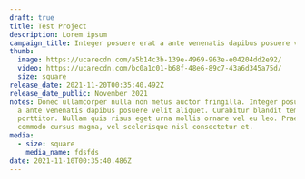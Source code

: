 ```yaml
---
draft: true
title: Test Project
description: Lorem ipsum
campaign_title: Integer posuere erat a ante venenatis dapibus posuere velit aliquet.
thumb:
  image: https://ucarecdn.com/a5b14c3b-139e-4969-963e-e04204dd2e92/
  video: https://ucarecdn.com/bc0a1c01-b68f-48e6-89c7-43a6d345a75d/
  size: square
release_date: 2021-11-20T00:35:40.492Z
release_date_public: November 2021
notes: Donec ullamcorper nulla non metus auctor fringilla. Integer posuere erat
  a ante venenatis dapibus posuere velit aliquet. Curabitur blandit tempus
  porttitor. Nullam quis risus eget urna mollis ornare vel eu leo. Praesent
  commodo cursus magna, vel scelerisque nisl consectetur et.
media:
  - size: square
    media_name: fdsfds
date: 2021-11-10T00:35:40.486Z
---
```

